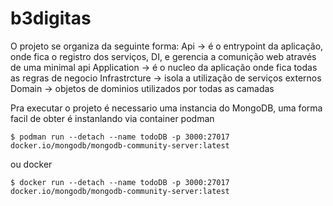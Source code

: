 # b3digitas

O projeto se organiza da seguinte forma:
Api -> é o entrypoint da aplicação, onde fica  o registro dos serviços, DI, e gerencia a comunição web através de uma minimal api 
Application -> é o nucleo da aplicação onde fica todas as regras de negocio
Infrastrcture -> isola a utilização de serviços externos
Domain -> objetos de dominios utilizados por todas as camadas

Pra executar o projeto é necessario uma instancia do MongoDB, uma forma facil de obter é instanlando via container podman

```
$ podman run --detach --name todoDB -p 3000:27017 docker.io/mongodb/mongodb-community-server:latest
```
ou docker 
```
$ docker run --detach --name todoDB -p 3000:27017 docker.io/mongodb/mongodb-community-server:latest
```
